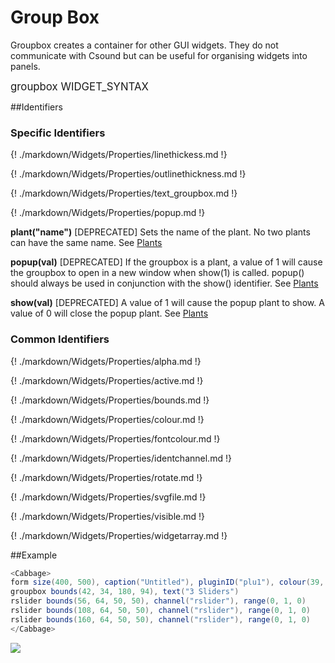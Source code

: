 # Group Box

Groupbox creates a container for other GUI widgets. They do not communicate with Csound but can be useful for organising widgets into panels.

<big></pre>
groupbox WIDGET_SYNTAX
</pre></big>
<!--(End of syntax)/-->

##Identifiers

### Specific Identifiers

{! ./markdown/Widgets/Properties/linethickess.md !}

{! ./markdown/Widgets/Properties/outlinethickness.md !}  

{! ./markdown/Widgets/Properties/text_groupbox.md !}

{! ./markdown/Widgets/Properties/popup.md !} 

**plant("name")** [DEPRECATED] Sets the name of the plant. No two plants can have the same name. See [Plants](./plants.md)

**popup(val)** [DEPRECATED] If the groupbox is a plant, a value of 1 will cause the groupbox to open in a new window when show(1) is called. popup() should always be used in conjunction with the show() identifier. See [Plants](./plants.md)

**show(val)** [DEPRECATED] A value of 1 will cause the popup plant to show. A value of 0 will close the popup plant. See [Plants](./plants.md)

### Common Identifiers

{! ./markdown/Widgets/Properties/alpha.md !}  

{! ./markdown/Widgets/Properties/active.md !}  

{! ./markdown/Widgets/Properties/bounds.md !}  

{! ./markdown/Widgets/Properties/colour.md !}  

{! ./markdown/Widgets/Properties/fontcolour.md !}   

{! ./markdown/Widgets/Properties/identchannel.md !}  

{! ./markdown/Widgets/Properties/rotate.md !}  

{! ./markdown/Widgets/Properties/svgfile.md !}  

{! ./markdown/Widgets/Properties/visible.md !}  

{! ./markdown/Widgets/Properties/widgetarray.md !}  

<!--(End of identifiers)/-->

##Example
```csharp
<Cabbage>
form size(400, 500), caption("Untitled"), pluginID("plu1"), colour(39, 40, 34)
groupbox bounds(42, 34, 180, 94), text("3 Sliders")
rslider bounds(56, 64, 50, 50), channel("rslider"), range(0, 1, 0)
rslider bounds(108, 64, 50, 50), channel("rslider"), range(0, 1, 0)
rslider bounds(160, 64, 50, 50), channel("rslider"), range(0, 1, 0)
</Cabbage>
```

![](../images/groupBoxExample.png)

